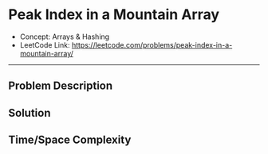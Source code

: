 # Peak Index in a Mountain Array

- Concept: Arrays & Hashing
- LeetCode Link: https://leetcode.com/problems/peak-index-in-a-mountain-array/

---

## Problem Description

## Solution

## Time/Space Complexity

